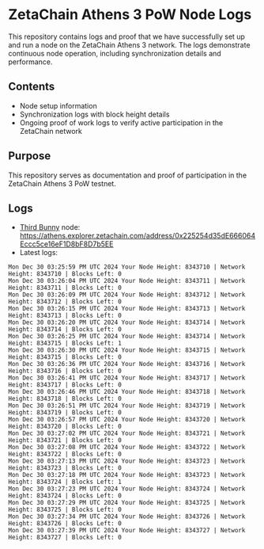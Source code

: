 # ZetaChain Athens 3 PoW Node Logs
This repository contains logs and proof that we have successfully set up and run a node on the ZetaChain Athens 3 network. The logs demonstrate continuous node operation, including synchronization details and performance.

## Contents
- Node setup information
- Synchronization logs with block height details
- Ongoing proof of work logs to verify active participation in the ZetaChain network

## Purpose
This repository serves as documentation and proof of participation in the ZetaChain Athens 3 PoW testnet.

## Logs

- [Third Bunny](https://thirdbunny.xyz/) node: https://athens.explorer.zetachain.com/address/0x225254d35dE666064Eccc5ce16eF1D8bF8D7b5EE
- Latest logs:
```
Mon Dec 30 03:25:59 PM UTC 2024 Your Node Height: 8343710 | Network Height: 8343710 | Blocks Left: 0
Mon Dec 30 03:26:04 PM UTC 2024 Your Node Height: 8343711 | Network Height: 8343711 | Blocks Left: 0
Mon Dec 30 03:26:09 PM UTC 2024 Your Node Height: 8343712 | Network Height: 8343712 | Blocks Left: 0
Mon Dec 30 03:26:15 PM UTC 2024 Your Node Height: 8343713 | Network Height: 8343713 | Blocks Left: 0
Mon Dec 30 03:26:20 PM UTC 2024 Your Node Height: 8343714 | Network Height: 8343714 | Blocks Left: 0
Mon Dec 30 03:26:25 PM UTC 2024 Your Node Height: 8343714 | Network Height: 8343715 | Blocks Left: 1
Mon Dec 30 03:26:30 PM UTC 2024 Your Node Height: 8343715 | Network Height: 8343715 | Blocks Left: 0
Mon Dec 30 03:26:36 PM UTC 2024 Your Node Height: 8343716 | Network Height: 8343716 | Blocks Left: 0
Mon Dec 30 03:26:41 PM UTC 2024 Your Node Height: 8343717 | Network Height: 8343717 | Blocks Left: 0
Mon Dec 30 03:26:46 PM UTC 2024 Your Node Height: 8343718 | Network Height: 8343718 | Blocks Left: 0
Mon Dec 30 03:26:51 PM UTC 2024 Your Node Height: 8343719 | Network Height: 8343719 | Blocks Left: 0
Mon Dec 30 03:26:57 PM UTC 2024 Your Node Height: 8343720 | Network Height: 8343720 | Blocks Left: 0
Mon Dec 30 03:27:02 PM UTC 2024 Your Node Height: 8343721 | Network Height: 8343721 | Blocks Left: 0
Mon Dec 30 03:27:08 PM UTC 2024 Your Node Height: 8343722 | Network Height: 8343722 | Blocks Left: 0
Mon Dec 30 03:27:13 PM UTC 2024 Your Node Height: 8343723 | Network Height: 8343723 | Blocks Left: 0
Mon Dec 30 03:27:18 PM UTC 2024 Your Node Height: 8343723 | Network Height: 8343724 | Blocks Left: 1
Mon Dec 30 03:27:23 PM UTC 2024 Your Node Height: 8343724 | Network Height: 8343724 | Blocks Left: 0
Mon Dec 30 03:27:29 PM UTC 2024 Your Node Height: 8343725 | Network Height: 8343725 | Blocks Left: 0
Mon Dec 30 03:27:34 PM UTC 2024 Your Node Height: 8343726 | Network Height: 8343726 | Blocks Left: 0
Mon Dec 30 03:27:39 PM UTC 2024 Your Node Height: 8343727 | Network Height: 8343727 | Blocks Left: 0
```
